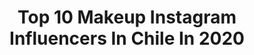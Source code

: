 ---
title: Top 10 Makeup Instagram Influencers In Chile In 2020
description: >-
  Find top makeup Instagram influencers in Chile in 2020. Most popular hashtags: #skincare #naturalmakeup #makeup #makeupartist.
platform: Instagram
profiles:
  - username: "saraemdi"
    fullname: >-
      Sara Domenech
    location: "Chile"
    followers: 149555
    engagement: 584
    commentsToLikes: 0.170354
    id: ck6twrygktr300j71huepipb8
    verified: false
    hashtags: "#girlyroom, #mylvngrm, #workfromhome, #favoritos"
  - username: "valemiaaaaau"
    fullname: >-
      Valentina Leni 🔥Maquillaje 🇨🇱
    location: "Chile"
    followers: 17751
    engagement: 611
    commentsToLikes: 0.397151
    id: ck1382qs7e85m0i19qjp0c1lo
    verified: false
    hashtags: "#3inaencasa, #blog, #naturachile, #puentealto"
  - username: "marianabacarreza_mbomakeup"
    fullname: >-
      Makeup & Hair
    location: "Chile"
    followers: 18190
    engagement: 374
    commentsToLikes: 0.363725
    id: ck6tzyzpacobz0j71v9jm7tiq
    verified: false
    hashtags: "#wedding, #weddingdress, #glowymakeup, #makeuptutorial"
  - username: "pascalealvo_makeup"
    fullname: >-
      Pascale Alvo Makeup
    location: "Chile"
    followers: 18992
    engagement: 349
    commentsToLikes: 0.147015
    id: ck5pwoyabnvbo0i11jzwapkl0
    verified: false
    hashtags: "#makeupclasses, #supershinny, #maquilladora, #mascarilla"
  - username: "macasanchezoficial"
    fullname: >-
      Maca Sánchez
    location: "Chile"
    followers: 75695
    engagement: 215
    commentsToLikes: 0.048823
    id: ck5btq30igegl0i110ngsp2sp
    verified: false
    hashtags: "#casilleroencasa, #cuarentena, #distanciasocial, #pijama"
  - username: "camiverdugo"
    fullname: >-
      Camila Verdugo Sacco
    location: "Chile"
    followers: 17743
    engagement: 1066
    commentsToLikes: 0.019361
    id: ck5q5jx7jt8nx0i11amep8d5v
    verified: false
    hashtags: "#pandoravalentines, #8m, #passthebrush, #dollypartonchallenge"
  - username: "makeupby_caro"
    fullname: >-
      Carolina Araque
    location: "Chile"
    followers: 54566
    engagement: 339
    commentsToLikes: 0.045676
    id: ck5hdhek6nfya0i11i1tlbkuo
    verified: false
    hashtags: "#makeupmiami, #theordinary, #skincare, #fullcolormakeup"
  - username: "javierawayne"
    fullname: >-
      W A Y N E 🦋
    location: "Chile"
    followers: 53245
    engagement: 1192
    commentsToLikes: 0.012198
    id: ckap9bxsbs18k0i78ttxf3w3n
    verified: false
    hashtags: "#lavarseparacuidarnos"
  - username: "mariabottle_"
    fullname: >-
      María Bottle 🦋
    location: "Chile"
    followers: 51773
    engagement: 1649
    commentsToLikes: 0.317219
    id: ck6twabj1qvfm0j71s2qqfqdg
    verified: false
    hashtags: "#makeupchallenge, #makeupartist, #makeup, #instagramfilter"
  - username: "natashaliramakeup"
    fullname: >-
      NATASHA LIRA
    location: "Chile"
    followers: 18294
    engagement: 401
    commentsToLikes: 0.058871
    id: ck5zkg1hajewf0i14i9qpwhjm
    verified: false
    hashtags: "#beauty, #makeupcolombia, #makeupsocial, #makeupglam"
---